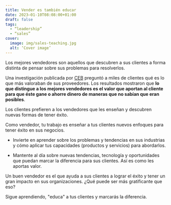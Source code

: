 ```yaml
---
title: Vender es también educar
date: 2023–01-10T08:08:00+01:00
draft: false
tags:
  - “leadership”
  - “sales”
cover:
  image: img/sales-teaching.jpg
  alt: ‘Cover image’
---
```

Los mejores vendedores son aquellos que descubren a sus clientes a forma distinta de pensar sobre sus problemas para resolverlos.

Una investigación publicada por [CEB](https://en.wikipedia.org/wiki/CEB_Inc.) preguntó a miles de clientes qué es lo que más valoraban de sus proveedores. Los resultados mostraron que **lo que distingue a los mejores vendedores es el valor que aportan al cliente para que éste gane o ahorre dinero de maneras que no sabían que eran posibles**.

Los clientes prefieren a los vendedores que les enseñan y descubren nuevas formas de tener éxito.

Como vendedor, tu trabajo es enseñar a tus clientes nuevos enfoques para tener éxito en sus negocios.

- Invierte en aprender sobre los problemas  y tendencias en sus industrias y cómo aplicar tus capacidades (productos y servicios) para abordarlos.

- Mantente al día sobre nuevas tendencias, tecnología y oportunidades que puedan marcar la diferencia para sus clientes. Así es como les aportas valor.

Un buen vendedor es el que ayuda a sus clientes a lograr el éxito y tener un gran impacto en sus organizaciones.
¿Qué puede ser más gratificante que eso?

Sigue aprendiendo, "educa" a tus clientes y marcarás la diferencia.




